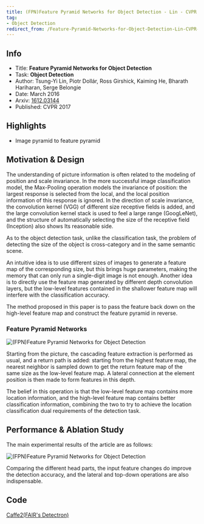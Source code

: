 ```yaml
---
title: (FPN)Feature Pyramid Networks for Object Detection - Lin - CVPR 2017
tag:
- Object Detection
redirect_from: /Feature-Pyramid-Networks-for-Object-Detection-Lin-CVPR-2017.html
---
```




## Info

- Title: **Feature Pyramid Networks for Object Detection**
- Task: **Object Detection**
- Author: Tsung-Yi Lin, Piotr Dollár, Ross Girshick, Kaiming He, Bharath Hariharan, Serge Belongie
- Date: March 2016
- Arxiv:  [1612.03144](https://arxiv.org/abs/1612.03144)
- Published: CVPR 2017

## Highlights
- Image pyramid to feature pyramid


<!-- more -->


## Motivation & Design
The understanding of picture information is often related to the modeling of position and scale invariance. In the more successful image classification model, the Max-Pooling operation models the invariance of position: the largest response is selected from the local, and the local position information of this response is ignored. In the direction of scale invariance, the convolution kernel (VGG) of different size receptive fields is added, and the large convolution kernel stack is used to feel a large range (GoogLeNet), and the structure of automatically selecting the size of the receptive field (Inception) also shows Its reasonable side.

As to the object detection task, unlike the classification task, the problem of detecting the size of the object is cross-category and in the same semantic scene.

An intuitive idea is to use different sizes of images to generate a feature map of the corresponding size, but this brings huge parameters, making the memory that can only run a single-digit image is not enough. Another idea is to directly use the feature map generated by different depth convolution layers, but the low-level features contained in the shallower feature map will interfere with the classification accuracy.

The method proposed in this paper is to pass the feature back down on the high-level feature map and construct the feature pyramid in reverse.

### Feature Pyramid Networks

![(FPN)Feature Pyramid Networks for Object Detection](https://i.imgur.com/S7aVS9v.png)

Starting from the picture, the cascading feature extraction is performed as usual, and a return path is added: starting from the highest feature map, the nearest neighbor is sampled down to get the return feature map of the same size as the low-level feature map. A lateral connection at the element position is then made to form features in this depth.

The belief in this operation is that the low-level feature map contains more location information, and the high-level feature map contains better classification information, combining the two to try to achieve the location classification dual requirements of the detection task.

## Performance & Ablation Study

The main experimental results of the article are as follows:

![(FPN)Feature Pyramid Networks for Object Detection](https://i.imgur.com/krnPtFI.png)

Comparing the different head parts, the input feature changes do improve the detection accuracy, and the lateral and top-down operations are also indispensable.

## Code
[Caffe2(FAIR's Detectron)](https://github.com/facebookresearch/Detectron)